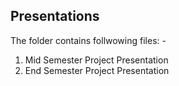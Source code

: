 ## Presentations
The folder contains follwowing files: -
1. Mid Semester Project Presentation
2. End Semester Project Presentation
